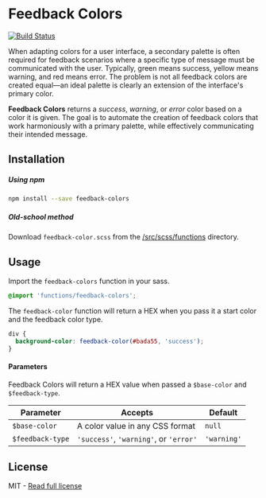 # Feedback Colors

[![Build Status](https://travis-ci.org/pixelunion/feedback-color.svg?branch=master)](https://travis-ci.org/pixelunion/feedback-color)

When adapting colors for a user interface, a secondary palette is often required for feedback scenarios where a specific type of message must be communicated with the user. Typically, green means success, yellow means warning, and red means error. The problem is not all feedback colors are created equal—an ideal palette is clearly an extension of the interface's primary color.

**Feedback Colors** returns a *success*, *warning*, or *error* color based on a color it is given. The goal is to automate the creation of feedback colors that work harmoniously with a primary palette, while effectively communicating their intended message.

## Installation

##### Using npm
```bash
npm install --save feedback-colors
```

##### Old-school method
Download `feedback-color.scss` from the [/src/scss/functions](https://github.com/pixelunion/feedback-color/tree/master/src/scss/functions) directory.

## Usage
Import the `feedback-colors` function in your sass.
```scss
@import 'functions/feedback-colors';
```

The `feedback-color` function will return a HEX when you pass it a start color and the feedback color type.
```scss
div {
  background-color: feedback-color(#bada55, 'success');
}
```
#### Parameters
Feedback Colors will return a HEX value when passed a `$base-color` and `$feedback-type`.

| Parameter | Accepts | Default |
| --- | --- | --- |
| `$base-color` | A color value in any CSS format | `null` |
| `$feedback-type` | `'success'`, `'warning'`, or `'error'` | `'warning'` |

## License
MIT - [Read full license](https://github.com/pixelunion/feedback-color/tree/master/LICENSE.md)
